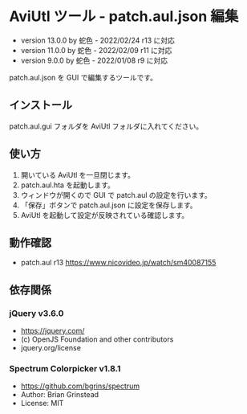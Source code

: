 # AviUtl ツール - patch.aul.json 編集

* version 13.0.0 by 蛇色 - 2022/02/24 r13 に対応
* version 11.0.0 by 蛇色 - 2022/02/09 r11 に対応
* version 9.0.0 by 蛇色 - 2022/01/08 r9 に対応

patch.aul.json を GUI で編集するツールです。

## インストール

patch.aul.gui フォルダを AviUtl フォルダに入れてください。

## 使い方

1. 開いている AviUtl を一旦閉じます。
2. patch.aul.hta を起動します。
3. ウィンドウが開くので GUI で patch.aul の設定を行います。
4. 「保存」ボタンで patch.aul.json に設定を保存します。
5. AviUtl を起動して設定が反映されている確認します。

## 動作確認

* patch.aul r13 https://www.nicovideo.jp/watch/sm40087155

## 依存関係

### jQuery v3.6.0
* https://jquery.com/
* (c) OpenJS Foundation and other contributors
* jquery.org/license

### Spectrum Colorpicker v1.8.1
* https://github.com/bgrins/spectrum
* Author: Brian Grinstead
* License: MIT
